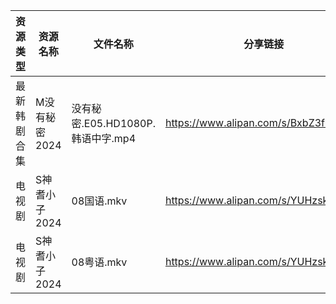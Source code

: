| 资源类型   | 资源名称      | 文件名称                      | 分享链接                                 | 更新时间                |
| ------ | --------- | ------------------------- | ------------------------------------ | ------------------- |
| 最新韩剧合集 | M没有秘密2024 | 没有秘密.E05.HD1080P.韩语中字.mp4 | https://www.alipan.com/s/BxbZ3fCPnfq | 2024-05-16 00:05:53 |
| 电视剧    | S神耆小子2024 | 08国语.mkv                  | https://www.alipan.com/s/YUHzska9nMA | 2024-05-16 00:06:49 |
| 电视剧    | S神耆小子2024 | 08粤语.mkv                  | https://www.alipan.com/s/YUHzska9nMA | 2024-05-16 00:06:49 |
